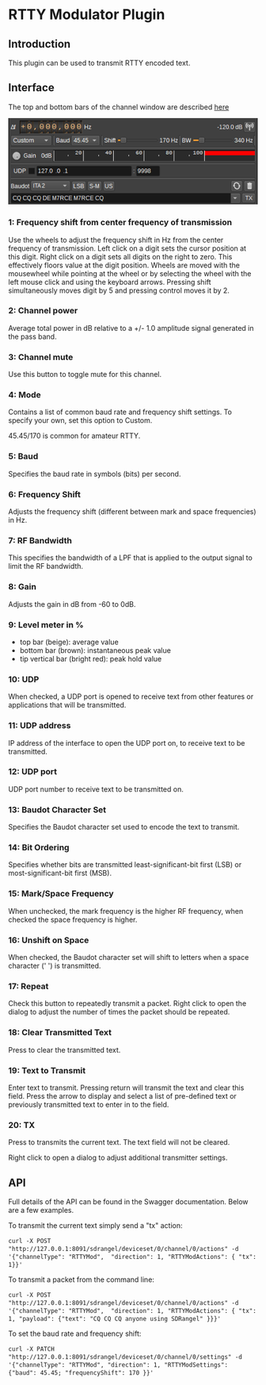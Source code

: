 <h1>RTTY Modulator Plugin</h1>

<h2>Introduction</h2>

This plugin can be used to transmit RTTY encoded text.

<h2>Interface</h2>

The top and bottom bars of the channel window are described [here](../../../sdrgui/channel/readme.md)

![RTTY Modulator plugin GUI](../../../doc/img/RTTYMod_plugin.png)

<h3>1: Frequency shift from center frequency of transmission</h3>

Use the wheels to adjust the frequency shift in Hz from the center frequency of transmission. Left click on a digit sets the cursor position at this digit. Right click on a digit sets all digits on the right to zero. This effectively floors value at the digit position. Wheels are moved with the mousewheel while pointing at the wheel or by selecting the wheel with the left mouse click and using the keyboard arrows. Pressing shift simultaneously moves digit by 5 and pressing control moves it by 2.

<h3>2: Channel power</h3>

Average total power in dB relative to a +/- 1.0 amplitude signal generated in the pass band.

<h3>3: Channel mute</h3>

Use this button to toggle mute for this channel.

<h3>4: Mode</h3>

Contains a list of common baud rate and frequency shift settings. To specify your own, set this option to Custom.

45.45/170 is common for amateur RTTY.

<h3>5: Baud</h3>

Specifies the baud rate in symbols (bits) per second.

<h3>6: Frequency Shift</h3>

Adjusts the frequency shift (different between mark and space frequencies) in Hz.

<h3>7: RF Bandwidth</h3>

This specifies the bandwidth of a LPF that is applied to the output signal to limit the RF bandwidth.

<h3>8: Gain</h3>

Adjusts the gain in dB from -60 to 0dB.

<h3>9: Level meter in %</h3>

  - top bar (beige): average value
  - bottom bar (brown): instantaneous peak value
  - tip vertical bar (bright red): peak hold value

<h3>10: UDP</h3>

When checked, a UDP port is opened to receive text from other features or applications that will be transmitted.

<h3>11: UDP address</h3>

IP address of the interface to open the UDP port on, to receive text to be transmitted.

<h3>12: UDP port</h3>

UDP port number to receive text to be transmitted on.

<h3>13: Baudot Character Set</h3>

Specifies the Baudot character set used to encode the text to transmit.

<h3>14: Bit Ordering</h3>

Specifies whether bits are transmitted least-significant-bit first (LSB) or most-significant-bit first (MSB).

<h3>15: Mark/Space Frequency</h3>

When unchecked, the mark frequency is the higher RF frequency, when checked the space frequency is higher.

<h3>16: Unshift on Space</h3>

When checked, the Baudot character set will shift to letters when a space character (' ') is transmitted.

<h3>17: Repeat</h3>

Check this button to repeatedly transmit a packet. Right click to open the dialog to adjust the number of times the packet should be repeated.

<h3>18: Clear Transmitted Text</h3>

Press to clear the transmitted text.

<h3>19: Text to Transmit</h3>

Enter text to transmit. Pressing return will transmit the text and clear this field. Press the arrow to display and select a list of pre-defined text or previously transmitted text to enter in to the field.

<h3>20: TX</h3>

Press to transmits the current text. The text field will not be cleared.

Right click to open a dialog to adjust additional transmitter settings.

<h2>API</h2>

Full details of the API can be found in the Swagger documentation. Below are a few examples.

To transmit the current text simply send a "tx" action:

    curl -X POST "http://127.0.0.1:8091/sdrangel/deviceset/0/channel/0/actions" -d '{"channelType": "RTTYMod",  "direction": 1, "RTTYModActions": { "tx": 1}}'

To transmit a packet from the command line:

    curl -X POST "http://127.0.0.1:8091/sdrangel/deviceset/0/channel/0/actions" -d '{"channelType": "RTTYMod",  "direction": 1, "RTTYModActions": { "tx": 1, "payload": {"text": "CQ CQ CQ anyone using SDRangel" }}}'

To set the baud rate and frequency shift:

    curl -X PATCH "http://127.0.0.1:8091/sdrangel/deviceset/0/channel/0/settings" -d '{"channelType": "RTTYMod", "direction": 1, "RTTYModSettings": {"baud": 45.45; "frequencyShift": 170 }}'
